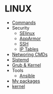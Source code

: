 # LINUX

- [Commands](notes/00-commands.md)
- Security
  - [SElinux](./notes/security/SELinux.md)
  - [AppArmor](./notes/security/AppArmor.md)
  - [SSH](./notes/security/ssh.md)
  - [IP Tables](./notes/security/iptables.md)
- [Networing CMDs](notes/networking-cmd.md)
- [Sistemd](notes/02_SystemD.md)
- [Grub & Kernel](notes/grub-kernel-boot.md)
- Tools
  - [Ansible](./notes/tools/ansible/ansible.md)
- [My packages](notes/linux-install.md)
- [kernel](./notes/kernel.md)
